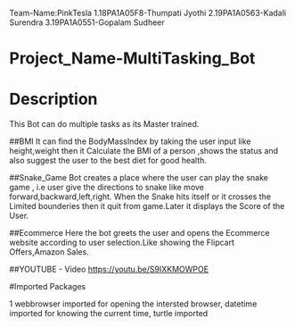 Team-Name:PinkTesla
1.18PA1A05F8-Thumpati Jyothi
2.19PA1A0563-Kadali Surendra
3.19PA1A0551-Gopalam Sudheer
# Project_Name-MultiTasking_Bot
# Description
This Bot can do multiple tasks as its Master trained.

##BMI
   It can find the BodyMassIndex by taking the user input like height,weight then it Calculate the BMI of a person ,shows the status and also suggest the user to the best diet for good health.

##Snake_Game
   Bot creates a place where the user can play the snake game , i.e user give the directions to snake like move forward,backward,left,right. When the Snake hits itself or it crosses the Limited bounderies then it quit from game.Later it displays the Score of the User.

##Ecommerce
  Here the bot  greets the user and opens the Ecommerce website according to user selection.Like showing the Flipcart Offers,Amazon Sales. 

##YOUTUBE - Video
https://youtu.be/S9IXKMOWPOE

#Imported Packages

1 webbrowser imported for opening the intersted browser, datetime imported for knowing the current time, turtle imported
